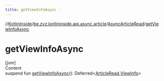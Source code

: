 ```yaml
---
title: getViewInfoAsync -
---
```

//[KotlinInside](../../index.md)/[be.zvz.kotlininside.api.async.article](../index.md)/[AsyncArticleRead](index.md)/[getViewInfoAsync](get-view-info-async.md)



# getViewInfoAsync  
[jvm]  
Content  
suspend fun [getViewInfoAsync](get-view-info-async.md)(): Deferred<[ArticleRead.ViewInfo](../../be.zvz.kotlininside.api.article/-article-read/-view-info/index.md)>  




